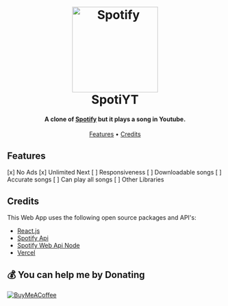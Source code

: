 <h1 align="center">
  <br>
  <a href="https://spoti-yt.vercel.app/"><img src="https://raw.githubusercontent.com/jonestly-source/SpotiYT/main/client/public/spotify.svg" alt="Spotify" width="200"></a>
  <br>
  SpotiYT
  <br>
</h1>

<h4 align="center">A clone of <a href="https://open.spotify.com/" target="_blank">Spotify</a> but it plays a song in Youtube.</h4>

<p align="center">
  <a href="#features">Features</a> •
  <a href="#credits">Credits</a>
</p>

## Features

[x] No Ads
[x] Unlimited Next 
[ ] Responsiveness
[ ] Downloadable songs
[ ] Accurate songs
[ ] Can play all songs
[ ] Other Libraries

## Credits

This Web App uses the following open source packages and API's:

* [React.js](https://reactjs.org/)
* [Spotify Api](https://developer.spotify.com/)
* [Spotify Web Api Node](https://npmjs.com/package/spotify-web-api-node)
* [Vercel](https://vercel.com/)

## 💰 You can help me by Donating
  [![BuyMeACoffee](https://img.shields.io/badge/Buy%20Me%20a%20Coffee-ffdd00?style=for-the-badge&logo=buy-me-a-coffee&logoColor=black)](https://buymeacoffee.com/jonestly) 